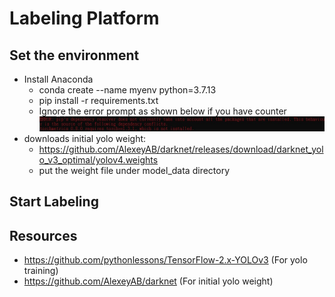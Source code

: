 # Labeling Platform

## Set the environment
+ Install Anaconda
	- conda create --name myenv python=3.7.13
	- pip install -r requirements.txt
	- Ignore the error prompt as shown below if you have counter
	![alt text](https://github.com/yui0303/labeling_platform/blob/main/src/version_error.jpg?raw=true)
+ downloads initial yolo weight:
	- https://github.com/AlexeyAB/darknet/releases/download/darknet_yolo_v3_optimal/yolov4.weights
	- put the weight file under model_data directory

## Start Labeling

## Resources
+ https://github.com/pythonlessons/TensorFlow-2.x-YOLOv3 (For yolo training)
+ https://github.com/AlexeyAB/darknet (For initial yolo weight)